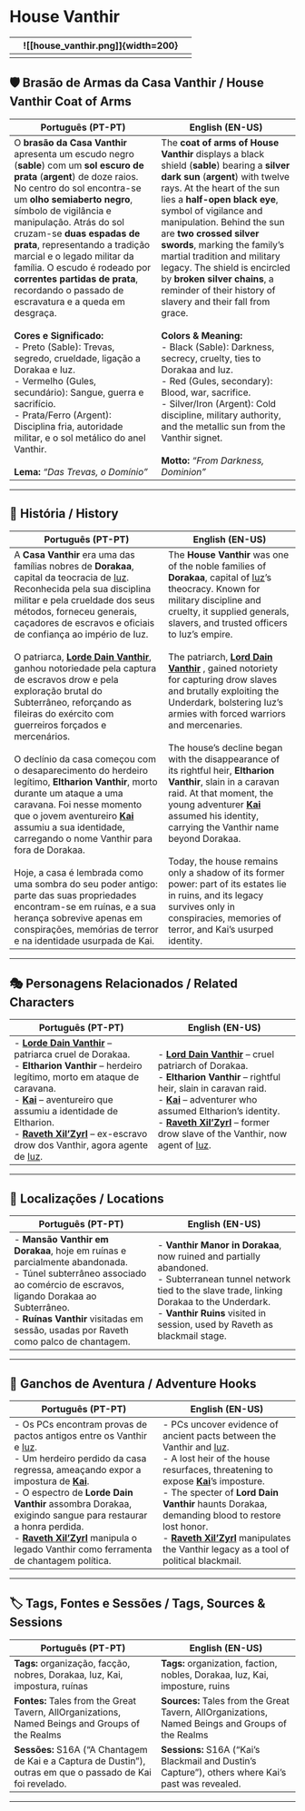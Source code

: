 # House Vanthir



|     | ![[house_vanthir.png]]{width=200} |     |
| --- | --------------------------------- | --- |
|     |                                   |     |
## 🛡️ Brasão de Armas da Casa Vanthir / House Vanthir Coat of Arms

| **Português (PT-PT)** | **English (EN-US)** |
| ---------------------- | ------------------- |
| O **brasão da Casa Vanthir** apresenta um escudo negro (**sable**) com um **sol escuro de prata** (**argent**) de doze raios. No centro do sol encontra-se um **olho semiaberto negro**, símbolo de vigilância e manipulação. Atrás do sol cruzam-se **duas espadas de prata**, representando a tradição marcial e o legado militar da família. O escudo é rodeado por **correntes partidas de prata**, recordando o passado de escravatura e a queda em desgraça. <br><br> **Cores e Significado:** <br>- Preto (Sable): Trevas, segredo, crueldade, ligação a Dorakaa e Iuz. <br>- Vermelho (Gules, secundário): Sangue, guerra e sacrifício. <br>- Prata/Ferro (Argent): Disciplina fria, autoridade militar, e o sol metálico do anel Vanthir. <br><br> **Lema:** *“Das Trevas, o Domínio”* | The **coat of arms of House Vanthir** displays a black shield (**sable**) bearing a **silver dark sun** (**argent**) with twelve rays. At the heart of the sun lies a **half-open black eye**, symbol of vigilance and manipulation. Behind the sun are **two crossed silver swords**, marking the family’s martial tradition and military legacy. The shield is encircled by **broken silver chains**, a reminder of their history of slavery and their fall from grace. <br><br> **Colors & Meaning:** <br>- Black (Sable): Darkness, secrecy, cruelty, ties to Dorakaa and Iuz. <br>- Red (Gules, secondary): Blood, war, sacrifice. <br>- Silver/Iron (Argent): Cold discipline, military authority, and the metallic sun from the Vanthir signet. <br><br> **Motto:** *“From Darkness, Dominion”* |

---

## 📖 História / History

| **Português (PT-PT)**                                                                                                                                                                                                                                                                                                                                                                                                                                                                                                                                                                                                                                                                                                                                                                                                                                                                                                                                                                                                                                                      | **English (EN-US)**                                                                                                                                                                                                                                                                                                                                                                                                                                                                                                                                                                                                                                                                                                                                                                                                                                                                                                                                 |
| -------------------------------------------------------------------------------------------------------------------------------------------------------------------------------------------------------------------------------------------------------------------------------------------------------------------------------------------------------------------------------------------------------------------------------------------------------------------------------------------------------------------------------------------------------------------------------------------------------------------------------------------------------------------------------------------------------------------------------------------------------------------------------------------------------------------------------------------------------------------------------------------------------------------------------------------------------------------------------------------------------------------------------------------------------------------------- | --------------------------------------------------------------------------------------------------------------------------------------------------------------------------------------------------------------------------------------------------------------------------------------------------------------------------------------------------------------------------------------------------------------------------------------------------------------------------------------------------------------------------------------------------------------------------------------------------------------------------------------------------------------------------------------------------------------------------------------------------------------------------------------------------------------------------------------------------------------------------------------------------------------------------------------------------- |
| A **Casa Vanthir** era uma das famílias nobres de **Dorakaa**, capital da teocracia de [Iuz](../iuz/greater_boneheart.md). Reconhecida pela sua disciplina militar e pela crueldade dos seus métodos, forneceu generais, caçadores de escravos e oficiais de confiança ao império de Iuz. <br><br> O patriarca,  **[Lorde Dain Vanthir](../dain_vanthir.md)**, ganhou notoriedade pela captura de escravos drow e pela exploração brutal do Subterrâneo, reforçando as fileiras do exército com guerreiros forçados e mercenários. <br><br> O declínio da casa começou com o desaparecimento do herdeiro legítimo, **Eltharion Vanthir**, morto durante um ataque a uma caravana. Foi nesse momento que o jovem aventureiro **[Kai](pc_kai.md)** assumiu a sua identidade, carregando o nome Vanthir para fora de Dorakaa. <br><br> Hoje, a casa é lembrada como uma sombra do seu poder antigo: parte das suas propriedades encontram-se em ruínas, e a sua herança sobrevive apenas em conspirações, memórias de terror e na identidade usurpada de Kai. | The **House Vanthir** was one of the noble families of **Dorakaa**, capital of [Iuz](../iuz/greater_boneheart.md)’s theocracy. Known for military discipline and cruelty, it supplied generals, slavers, and trusted officers to Iuz’s empire. <br><br> The patriarch, **[Lord Dain Vanthir](../dain_vanthir.md)** , gained notoriety for capturing drow slaves and brutally exploiting the Underdark, bolstering Iuz’s armies with forced warriors and mercenaries. <br><br> The house’s decline began with the disappearance of its rightful heir, **Eltharion Vanthir**, slain in a caravan raid. At that moment, the young adventurer **[Kai](pc_kai.md)** assumed his identity, carrying the Vanthir name beyond Dorakaa. <br><br> Today, the house remains only a shadow of its former power: part of its estates lie in ruins, and its legacy survives only in conspiracies, memories of terror, and Kai’s usurped identity. |

---

## 🎭 Personagens Relacionados / Related Characters

| **Português (PT-PT)**                                                                                                                                                                                                                                                                                                                                                            | **English (EN-US)**                                                                                                                                                                                                                                                                                                                                                         |
| -------------------------------------------------------------------------------------------------------------------------------------------------------------------------------------------------------------------------------------------------------------------------------------------------------------------------------------------------------------------------------- | --------------------------------------------------------------------------------------------------------------------------------------------------------------------------------------------------------------------------------------------------------------------------------------------------------------------------------------------------------------------------- |
| - **[Lorde Dain Vanthir](../dain_vanthir.md)** – patriarca cruel de Dorakaa.<br>- **Eltharion Vanthir** – herdeiro legítimo, morto em ataque de caravana.<br>- **[Kai](pc_kai.md)** – aventureiro que assumiu a identidade de Eltharion.<br>- **[Raveth Xil’Zyrl](raveth_xilzyrl.md)** – ex-escravo drow dos Vanthir, agora agente de [Iuz](../iuz/greater_boneheart.md). | - **[Lord Dain Vanthir](../dain_vanthir.md)** – cruel patriarch of Dorakaa.<br>- **Eltharion Vanthir** – rightful heir, slain in caravan raid.<br>- **[Kai](pc_kai.md)** – adventurer who assumed Eltharion’s identity.<br>- **[Raveth Xil’Zyrl](../raveth_xilzyrl.md)** – former drow slave of the Vanthir, now agent of [Iuz](../iuz/greater_boneheart.md). |

---

## 📍 Localizações / Locations

| **Português (PT-PT)** | **English (EN-US)** |
| --------------------- | ------------------- |
| - **Mansão Vanthir em Dorakaa**, hoje em ruínas e parcialmente abandonada.<br>- Túnel subterrâneo associado ao comércio de escravos, ligando Dorakaa ao Subterrâneo.<br>- **Ruínas Vanthir** visitadas em sessão, usadas por Raveth como palco de chantagem. | - **Vanthir Manor in Dorakaa**, now ruined and partially abandoned.<br>- Subterranean tunnel network tied to the slave trade, linking Dorakaa to the Underdark.<br>- **Vanthir Ruins** visited in session, used by Raveth as blackmail stage. |

---

## 🧩 Ganchos de Aventura / Adventure Hooks

| **Português (PT-PT)** | **English (EN-US)** |
| --------------------- | ------------------- |
| - Os PCs encontram provas de pactos antigos entre os Vanthir e [Iuz](../iuz/greater_boneheart.md).<br>- Um herdeiro perdido da casa regressa, ameaçando expor a impostura de **[Kai](pc_kai.md)**.<br>- O espectro de **Lorde Dain Vanthir** assombra Dorakaa, exigindo sangue para restaurar a honra perdida.<br>- **[Raveth Xil’Zyrl](../raveth_xilzyrl.md)** manipula o legado Vanthir como ferramenta de chantagem política. | - PCs uncover evidence of ancient pacts between the Vanthir and [Iuz](../iuz/greater_boneheart.md).<br>- A lost heir of the house resurfaces, threatening to expose **[Kai](pc_kai.md)**’s imposture.<br>- The specter of **Lord Dain Vanthir** haunts Dorakaa, demanding blood to restore lost honor.<br>- **[Raveth Xil’Zyrl](../raveth_xilzyrl.md)** manipulates the Vanthir legacy as a tool of political blackmail. |

---

## 🏷️ Tags, Fontes e Sessões / Tags, Sources & Sessions

| **Português (PT-PT)** | **English (EN-US)** |
| --------------------- | ------------------- |
| **Tags:** organização, facção, nobres, Dorakaa, Iuz, Kai, impostura, ruínas | **Tags:** organization, faction, nobles, Dorakaa, Iuz, Kai, imposture, ruins |
| **Fontes:** Tales from the Great Tavern, AllOrganizations, Named Beings and Groups of the Realms | **Sources:** Tales from the Great Tavern, AllOrganizations, Named Beings and Groups of the Realms |
| **Sessões:** S16A (“A Chantagem de Kai e a Captura de Dustin”), outras em que o passado de Kai foi revelado. | **Sessions:** S16A (“Kai’s Blackmail and Dustin’s Capture”), others where Kai’s past was revealed. |

---